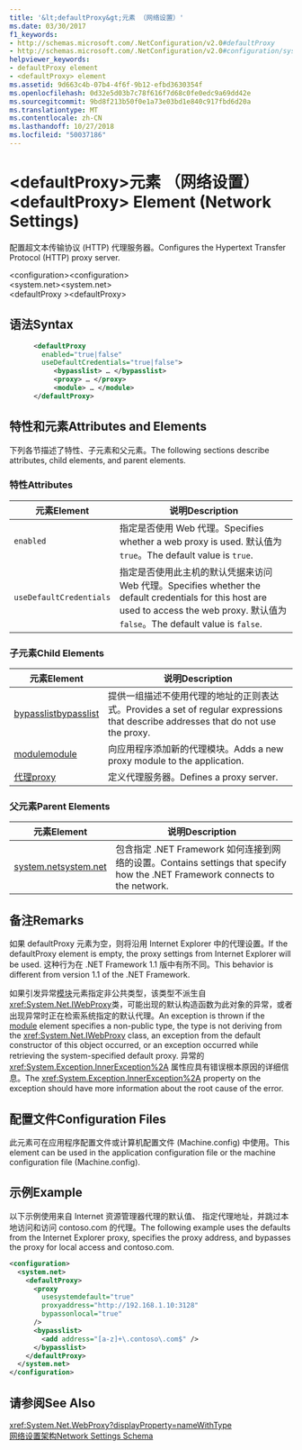 ```yaml
---
title: '&lt;defaultProxy&gt;元素 （网络设置）'
ms.date: 03/30/2017
f1_keywords:
- http://schemas.microsoft.com/.NetConfiguration/v2.0#defaultProxy
- http://schemas.microsoft.com/.NetConfiguration/v2.0#configuration/system.net/defaultProxy
helpviewer_keywords:
- defaultProxy element
- <defaultProxy> element
ms.assetid: 9d663c4b-07b4-4f6f-9b12-efbd3630354f
ms.openlocfilehash: 0d32e5d03b7c78f616f7d68c0fe0edc9a69dd42e
ms.sourcegitcommit: 9bd8f213b50f0e1a73e03bd1e840c917fbd6d20a
ms.translationtype: MT
ms.contentlocale: zh-CN
ms.lasthandoff: 10/27/2018
ms.locfileid: "50037186"
---
```

# <a name="ltdefaultproxygt-element-network-settings"></a><span data-ttu-id="3c90c-102">&lt;defaultProxy&gt;元素 （网络设置）</span><span class="sxs-lookup"><span data-stu-id="3c90c-102">&lt;defaultProxy&gt; Element (Network Settings)</span></span>
<span data-ttu-id="3c90c-103">配置超文本传输协议 (HTTP) 代理服务器。</span><span class="sxs-lookup"><span data-stu-id="3c90c-103">Configures the Hypertext Transfer Protocol (HTTP) proxy server.</span></span>  
  
 <span data-ttu-id="3c90c-104">\<configuration></span><span class="sxs-lookup"><span data-stu-id="3c90c-104">\<configuration></span></span>  
<span data-ttu-id="3c90c-105">\<system.net></span><span class="sxs-lookup"><span data-stu-id="3c90c-105">\<system.net></span></span>  
<span data-ttu-id="3c90c-106">\<defaultProxy ></span><span class="sxs-lookup"><span data-stu-id="3c90c-106">\<defaultProxy></span></span>  
  
## <a name="syntax"></a><span data-ttu-id="3c90c-107">语法</span><span class="sxs-lookup"><span data-stu-id="3c90c-107">Syntax</span></span>  
  
```xml  
      <defaultProxy  
        enabled="true|false"  
        useDefaultCredentials="true|false">  
           <bypasslist> … </bypasslist>  
           <proxy> … </proxy>  
           <module> … </module>  
      </defaultProxy>
```  
  
## <a name="attributes-and-elements"></a><span data-ttu-id="3c90c-108">特性和元素</span><span class="sxs-lookup"><span data-stu-id="3c90c-108">Attributes and Elements</span></span>  
 <span data-ttu-id="3c90c-109">下列各节描述了特性、子元素和父元素。</span><span class="sxs-lookup"><span data-stu-id="3c90c-109">The following sections describe attributes, child elements, and parent elements.</span></span>  
  
### <a name="attributes"></a><span data-ttu-id="3c90c-110">特性</span><span class="sxs-lookup"><span data-stu-id="3c90c-110">Attributes</span></span>  
  
|<span data-ttu-id="3c90c-111">**元素**</span><span class="sxs-lookup"><span data-stu-id="3c90c-111">**Element**</span></span>|<span data-ttu-id="3c90c-112">**说明**</span><span class="sxs-lookup"><span data-stu-id="3c90c-112">**Description**</span></span>|  
|-----------------|---------------------|  
|`enabled`|<span data-ttu-id="3c90c-113">指定是否使用 Web 代理。</span><span class="sxs-lookup"><span data-stu-id="3c90c-113">Specifies whether a web proxy is used.</span></span> <span data-ttu-id="3c90c-114">默认值为 `true`。</span><span class="sxs-lookup"><span data-stu-id="3c90c-114">The default value is `true`.</span></span>|  
|`useDefaultCredentials`|<span data-ttu-id="3c90c-115">指定是否使用此主机的默认凭据来访问 Web 代理。</span><span class="sxs-lookup"><span data-stu-id="3c90c-115">Specifies whether the default credentials for this host are used to access the web proxy.</span></span> <span data-ttu-id="3c90c-116">默认值为 `false`。</span><span class="sxs-lookup"><span data-stu-id="3c90c-116">The default value is `false`.</span></span>|  
  
### <a name="child-elements"></a><span data-ttu-id="3c90c-117">子元素</span><span class="sxs-lookup"><span data-stu-id="3c90c-117">Child Elements</span></span>  
  
|<span data-ttu-id="3c90c-118">**元素**</span><span class="sxs-lookup"><span data-stu-id="3c90c-118">**Element**</span></span>|<span data-ttu-id="3c90c-119">**说明**</span><span class="sxs-lookup"><span data-stu-id="3c90c-119">**Description**</span></span>|  
|-----------------|---------------------|  
|[<span data-ttu-id="3c90c-120">bypasslist</span><span class="sxs-lookup"><span data-stu-id="3c90c-120">bypasslist</span></span>](../../../../../docs/framework/configure-apps/file-schema/network/bypasslist-element-network-settings.md)|<span data-ttu-id="3c90c-121">提供一组描述不使用代理的地址的正则表达式。</span><span class="sxs-lookup"><span data-stu-id="3c90c-121">Provides a set of regular expressions that describe addresses that do not use the proxy.</span></span>|  
|[<span data-ttu-id="3c90c-122">module</span><span class="sxs-lookup"><span data-stu-id="3c90c-122">module</span></span>](../../../../../docs/framework/configure-apps/file-schema/network/module-element-network-settings.md)|<span data-ttu-id="3c90c-123">向应用程序添加新的代理模块。</span><span class="sxs-lookup"><span data-stu-id="3c90c-123">Adds a new proxy module to the application.</span></span>|  
|[<span data-ttu-id="3c90c-124">代理</span><span class="sxs-lookup"><span data-stu-id="3c90c-124">proxy</span></span>](../../../../../docs/framework/configure-apps/file-schema/network/proxy-element-network-settings.md)|<span data-ttu-id="3c90c-125">定义代理服务器。</span><span class="sxs-lookup"><span data-stu-id="3c90c-125">Defines a proxy server.</span></span>|  
  
### <a name="parent-elements"></a><span data-ttu-id="3c90c-126">父元素</span><span class="sxs-lookup"><span data-stu-id="3c90c-126">Parent Elements</span></span>  
  
|<span data-ttu-id="3c90c-127">**元素**</span><span class="sxs-lookup"><span data-stu-id="3c90c-127">**Element**</span></span>|<span data-ttu-id="3c90c-128">**说明**</span><span class="sxs-lookup"><span data-stu-id="3c90c-128">**Description**</span></span>|  
|-----------------|---------------------|  
|[<span data-ttu-id="3c90c-129">system.net</span><span class="sxs-lookup"><span data-stu-id="3c90c-129">system.net</span></span>](../../../../../docs/framework/configure-apps/file-schema/network/system-net-element-network-settings.md)|<span data-ttu-id="3c90c-130">包含指定 .NET Framework 如何连接到网络的设置。</span><span class="sxs-lookup"><span data-stu-id="3c90c-130">Contains settings that specify how the .NET Framework connects to the network.</span></span>|  
  
## <a name="remarks"></a><span data-ttu-id="3c90c-131">备注</span><span class="sxs-lookup"><span data-stu-id="3c90c-131">Remarks</span></span>  
 <span data-ttu-id="3c90c-132">如果 defaultProxy 元素为空，则将沿用 Internet Explorer 中的代理设置。</span><span class="sxs-lookup"><span data-stu-id="3c90c-132">If the defaultProxy element is empty, the proxy settings from Internet Explorer will be used.</span></span> <span data-ttu-id="3c90c-133">这种行为在 .NET Framework 1.1 版中有所不同。</span><span class="sxs-lookup"><span data-stu-id="3c90c-133">This behavior is different from version 1.1 of the .NET Framework.</span></span>  
  
 <span data-ttu-id="3c90c-134">如果引发异常[模块](../../../../../docs/framework/configure-apps/file-schema/network/module-element-network-settings.md)元素指定非公共类型，该类型不派生自<xref:System.Net.IWebProxy>类，可能出现的默认构造函数为此对象的异常，或者出现异常时正在检索系统指定的默认代理。</span><span class="sxs-lookup"><span data-stu-id="3c90c-134">An exception is thrown if the [module](../../../../../docs/framework/configure-apps/file-schema/network/module-element-network-settings.md) element specifies a non-public type, the type is not deriving from the <xref:System.Net.IWebProxy> class, an exception from the default constructor of this object occurred, or an exception occurred while retrieving the system-specified default proxy.</span></span> <span data-ttu-id="3c90c-135">异常的 <xref:System.Exception.InnerException%2A> 属性应具有错误根本原因的详细信息。</span><span class="sxs-lookup"><span data-stu-id="3c90c-135">The <xref:System.Exception.InnerException%2A> property on the exception should have more information about the root cause of the error.</span></span>  
  
## <a name="configuration-files"></a><span data-ttu-id="3c90c-136">配置文件</span><span class="sxs-lookup"><span data-stu-id="3c90c-136">Configuration Files</span></span>  
 <span data-ttu-id="3c90c-137">此元素可在应用程序配置文件或计算机配置文件 (Machine.config) 中使用。</span><span class="sxs-lookup"><span data-stu-id="3c90c-137">This element can be used in the application configuration file or the machine configuration file (Machine.config).</span></span>  
  
## <a name="example"></a><span data-ttu-id="3c90c-138">示例</span><span class="sxs-lookup"><span data-stu-id="3c90c-138">Example</span></span>  
 <span data-ttu-id="3c90c-139">以下示例使用来自 Internet 资源管理器代理的默认值、 指定代理地址，并跳过本地访问和访问 contoso.com 的代理。</span><span class="sxs-lookup"><span data-stu-id="3c90c-139">The following example uses the defaults from the Internet Explorer proxy, specifies the proxy address, and bypasses the proxy for local access and contoso.com.</span></span>  
  
```xml  
<configuration>  
  <system.net>  
    <defaultProxy>  
      <proxy  
        usesystemdefault="true"  
        proxyaddress="http://192.168.1.10:3128"  
        bypassonlocal="true"  
      />  
      <bypasslist>  
        <add address="[a-z]+\.contoso\.com$" />  
      </bypasslist>  
    </defaultProxy>  
  </system.net>  
</configuration>  
```  
  
## <a name="see-also"></a><span data-ttu-id="3c90c-140">请参阅</span><span class="sxs-lookup"><span data-stu-id="3c90c-140">See Also</span></span>  
 <xref:System.Net.WebProxy?displayProperty=nameWithType>  
 [<span data-ttu-id="3c90c-141">网络设置架构</span><span class="sxs-lookup"><span data-stu-id="3c90c-141">Network Settings Schema</span></span>](../../../../../docs/framework/configure-apps/file-schema/network/index.md)
